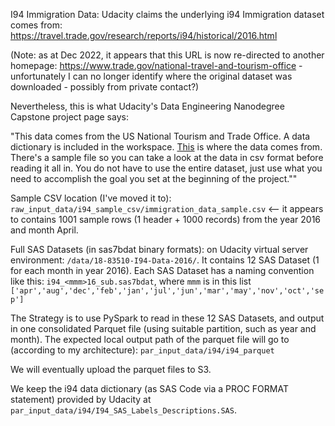 I94 Immigration Data: Udacity claims the underlying i94 Immigration dataset comes from: https://travel.trade.gov/research/reports/i94/historical/2016.html

(Note: as at Dec 2022, it appears that this URL is now re-directed to another homepage: https://www.trade.gov/national-travel-and-tourism-office - unfortunately I can no longer identify where the original dataset was downloaded - possibly from private contact?)

Nevertheless, this is what Udacity's Data Engineering Nanodegree Capstone project page says: 

"This data comes from the US National Tourism and Trade Office. A data dictionary is included in the workspace. [This](https://travel.trade.gov/research/reports/i94/historical/2016.html) is where the data comes from. There's a sample file so you can take a look at the data in csv format before reading it all in. You do not have to use the entire dataset, just use what you need to accomplish the goal you set at the beginning of the project.""

Sample CSV location (I've moved it to): `raw_input_data/i94_sample_csv/immigration_data_sample.csv` <-- it appears to contains 1001 sample rows (1 header + 1000 records) from the year 2016 and month April.

Full SAS Datasets (in sas7bdat binary formats): on Udacity virtual server environment: `/data/18-83510-I94-Data-2016/`. It contains 12 SAS Dataset (1 for each month in year 2016). Each SAS Dataset has a naming convention like this: `i94_<mmm>16_sub.sas7bdat`, where `mmm` is in this list `['apr','aug','dec','feb','jan','jul','jun','mar','may','nov','oct','sep']`

The Strategy is to use PySpark to read in these 12 SAS Datasets, and output in one consolidated Parquet file (using suitable partition, such as year and month). The expected local output path of the parquet file will go to (according to my architecture): `par_input_data/i94/i94_parquet`

We will eventually upload the parquet files to S3.

We keep the i94 data dictionary (as SAS Code via a PROC FORMAT statement) provided by Udacity at `par_input_data/i94/I94_SAS_Labels_Descriptions.SAS`.
